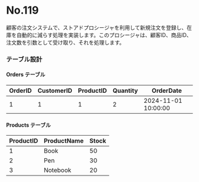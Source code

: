 # No.119

顧客の注文システムで、ストアドプロシージャを利用して新規注文を登録し、在庫を自動的に減らす処理を実装します。このプロシージャは、顧客ID、商品ID、注文数を引数として受け取り、それを処理します。

### テーブル設計

#### Orders テーブル

| OrderID | CustomerID | ProductID | Quantity | OrderDate          |
|---------|------------|-----------|----------|--------------------|
| 1       | 1          | 1         | 2        | 2024-11-01 10:00:00 |

#### Products テーブル

| ProductID | ProductName | Stock |
|-----------|-------------|-------|
| 1         | Book        | 50    |
| 2         | Pen         | 30    |
| 3         | Notebook    | 20    |
